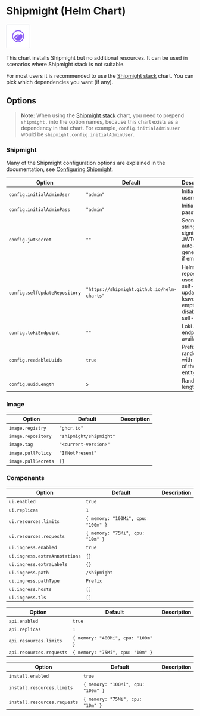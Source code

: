 # Shipmight (Helm Chart)

<img alt="Logos of components in Shipmight" src="https://github.com/shipmight/helm-charts/raw/master/images/chart-shipmight.png" height="64" />

This chart installs Shipmight but no additional resources. It can be used in scenarios where Shipmight stack is not suitable.

For most users it is recommended to use the [Shipmight stack](../shipmight-stack) chart. You can pick which dependencies you want (if any).

## Options

> **Note:** When using the [Shipmight stack](../shipmight-stack) chart, you need to prepend `shipmight.` into the option names, because this chart exists as a dependency in that chart. For example, `config.initialAdminUser` would be `shipmight.config.initialAdminUser`.

### Shipmight

Many of the Shipmight configuration options are explained in the documentation, see [Configuring Shipmight](https://shipmight.com/docs/configuring-shipmight).

| Option                        | Default                                     | Description                                                                    |
| ----------------------------- | ------------------------------------------- | ------------------------------------------------------------------------------ |
| `config.initialAdminUser`     | `"admin"`                                   | Initial user username                                                          |
| `config.initialAdminPass`     | `"admin"`                                   | Initial user password                                                          |
| `config.jwtSecret`            | `""`                                        | Secret string for signing JWTs, auto-generated if empty                        |
| `config.selfUpdateRepository` | `"https://shipmight.github.io/helm-charts"` | Helm chart repository used for self-update, leave empty to disable self-update |
| `config.lokiEndpoint`         | `""`                                        | Loki API endpoint, if available                                                |
| `config.readableUuids`        | `true`                                      | Prefix random IDs with a slug of the entity name                               |
| `config.uuidLength`           | `5`                                         | Random ID length                                                               |

### Image

| Option              | Default                 | Description |
| ------------------- | ----------------------- | ----------- |
| `image.registry`    | `"ghcr.io"`             |             |
| `image.repository`  | `"shipmight/shipmight"` |             |
| `image.tag`         | `"<current-version>"`   |             |
| `image.pullPolicy`  | `"IfNotPresent"`        |             |
| `image.pullSecrets` | `[]`                    |             |

### Components

| Option                        | Default                            | Description |
| ----------------------------- | ---------------------------------- | ----------- |
| `ui.enabled`                  | `true`                             |             |
| `ui.replicas`                 | `1`                                |             |
| `ui.resources.limits`         | `{ memory: "100Mi", cpu: "100m" }` |             |
| `ui.resources.requests`       | `{ memory: "75Mi", cpu: "10m" }`   |             |
| `ui.ingress.enabled`          | `true`                             |             |
| `ui.ingress.extraAnnotations` | `{}`                               |             |
| `ui.ingress.extraLabels`      | `{}`                               |             |
| `ui.ingress.path`             | `/shipmight`                       |             |
| `ui.ingress.pathType`         | `Prefix`                           |             |
| `ui.ingress.hosts`            | `[]`                               |             |
| `ui.ingress.tls`              | `[]`                               |             |

| Option                   | Default                            | Description |
| ------------------------ | ---------------------------------- | ----------- |
| `api.enabled`            | `true`                             |             |
| `api.replicas`           | `1`                                |             |
| `api.resources.limits`   | `{ memory: "400Mi", cpu: "100m" }` |             |
| `api.resources.requests` | `{ memory: "75Mi", cpu: "10m" }`   |             |

| Option                       | Default                            | Description |
| ---------------------------- | ---------------------------------- | ----------- |
| `install.enabled`            | `true`                             |             |
| `install.resources.limits`   | `{ memory: "100Mi", cpu: "100m" }` |             |
| `install.resources.requests` | `{ memory: "75Mi", cpu: "10m" }`   |             |
